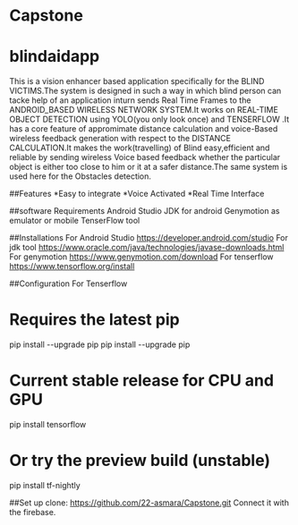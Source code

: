 # Capstone
# blindaidapp
This is a vision enhancer based application specifically for the BLIND VICTIMS.The system is designed in such a way in which blind person can tacke help of an application inturn sends Real Time Frames to the ANDROID_BASED WIRELESS NETWORK SYSTEM.It works on REAL-TIME OBJECT DETECTION using YOLO(you only look once) and TENSERFLOW .It has a core feature of appromimate distance calculation and voice-Based wireless feedback generation with respect to the DISTANCE CALCULATION.It makes the work(travelling) of Blind easy,efficient and reliable by sending wireless Voice based feedback whether the particular object is either too close to him or it at a safer distance.The same system is used here for the Obstacles detection.


##Features
*Easy to integrate
*Voice Activated
*Real Time Interface


##software Requirements
Android Studio
JDK for android 
Genymotion as emulator or mobile
TenserFlow tool


##Installations
For Android Studio
https://developer.android.com/studio
For jdk tool
https://www.oracle.com/java/technologies/javase-downloads.html
For genymotion
https://www.genymotion.com/download
For tenserflow
https://www.tensorflow.org/install


##Configuration
For Tenserflow
# Requires the latest pip
pip install --upgrade pip
pip install --upgrade pip
# Current stable release for CPU and GPU
pip install tensorflow
# Or try the preview build (unstable)
pip install tf-nightly

##Set up
clone:
https://github.com/22-asmara/Capstone.git
Connect it with the firebase.

